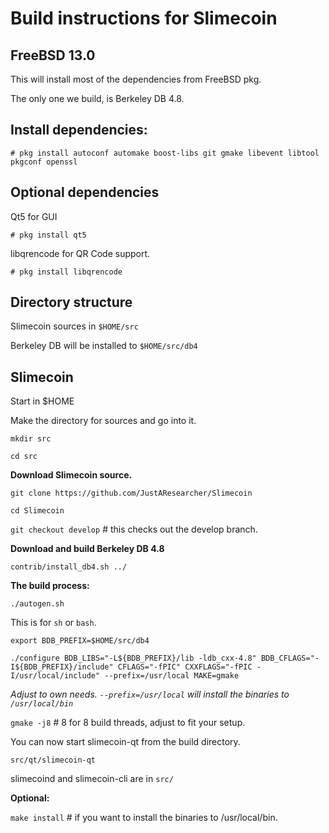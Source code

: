 Build instructions for Slimecoin 
=================================
FreeBSD 13.0
---------------------------------
This will install most of the dependencies from FreeBSD pkg.

The only one we build, is Berkeley DB 4.8.


Install dependencies:
----------------------------
`# pkg install autoconf automake boost-libs git gmake libevent libtool pkgconf openssl
`

Optional dependencies
----------------------
Qt5 for GUI

`# pkg install qt5`

libqrencode for QR Code support.

`# pkg install libqrencode`


Directory structure
------------------
Slimecoin sources in `$HOME/src`

Berkeley DB will be installed to `$HOME/src/db4`


Slimecoin
------------------

Start in $HOME

Make the directory for sources and go into it.

`mkdir src`

`cd src`

__Download Slimecoin source.__

`git clone https://github.com/JustAResearcher/Slimecoin`

`cd Slimecoin`

`git checkout develop` # this checks out the develop branch.

__Download and build Berkeley DB 4.8__

`contrib/install_db4.sh ../`

__The build process:__

`./autogen.sh`

This is for `sh` or `bash`. 

`export BDB_PREFIX=$HOME/src/db4`

`./configure BDB_LIBS="-L${BDB_PREFIX}/lib -ldb_cxx-4.8" BDB_CFLAGS="-I${BDB_PREFIX}/include" CFLAGS="-fPIC" CXXFLAGS="-fPIC -I/usr/local/include" --prefix=/usr/local MAKE=gmake`

_Adjust to own needs. `--prefix=/usr/local` will install the binaries to `/usr/local/bin`_


`gmake -j8`  # 8 for 8 build threads, adjust to fit your setup.

You can now start slimecoin-qt from the build directory.

`src/qt/slimecoin-qt`

slimecoind and slimecoin-cli are in `src/`


__Optional:__

`make install`  # if you want to install the binaries to /usr/local/bin.





